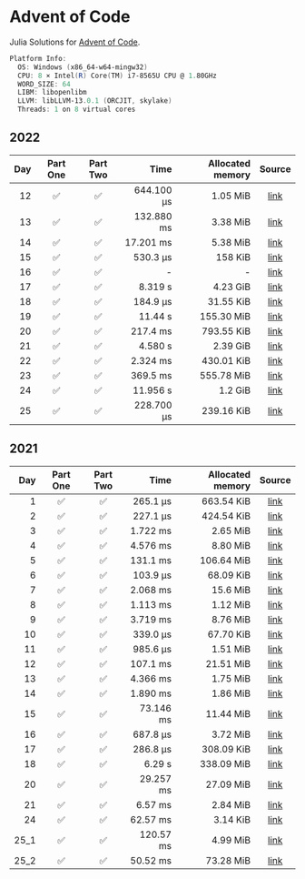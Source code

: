 # Advent of Code

Julia Solutions for [Advent of Code](https://adventofcode.com/2022/).

```powershell
Platform Info:
  OS: Windows (x86_64-w64-mingw32)
  CPU: 8 × Intel(R) Core(TM) i7-8565U CPU @ 1.80GHz
  WORD_SIZE: 64
  LIBM: libopenlibm
  LLVM: libLLVM-13.0.1 (ORCJIT, skylake)
  Threads: 1 on 8 virtual cores
```

## 2022

|  Day |      Part One      |      Part Two      |       Time | Allocated memory |                                   Source                                   |
| ---: | :----------------: | :----------------: | ---------: | ---------------: | :------------------------------------------------------------------------: |
|   12 | :white_check_mark: | :white_check_mark: | 644.100 μs |         1.05 MiB | [link](https://github.com/jake484/adventofcode/blob/master/2022/day12.jl)  |
|   13 | :white_check_mark: | :white_check_mark: | 132.880 ms |         3.38 MiB | [link](https://github.com/jake484/adventofcode/blob/master/2022/day13.jl)  |
|   14 | :white_check_mark: | :white_check_mark: |  17.201 ms |         5.38 MiB | [link](https://github.com/jake484/adventofcode/blob/master/2022/day14.jl)  |
|   15 | :white_check_mark: | :white_check_mark: |   530.3 μs |          158 KiB | [link](https://github.com/jake484/adventofcode/blob/master/2022/day15_.jl) |
|   16 | :white_check_mark: | :white_check_mark: |          - |                - | [link](https://github.com/jake484/adventofcode/blob/master/2022/day16_.jl) |
|   17 | :white_check_mark: | :white_check_mark: |    8.319 s |         4.23 GiB | [link](https://github.com/jake484/adventofcode/blob/master/2022/day17_.jl) |
|   18 | :white_check_mark: | :white_check_mark: |   184.9 μs |        31.55 KiB | [link](https://github.com/jake484/adventofcode/blob/master/2022/day18.jl)  |
|   19 | :white_check_mark: | :white_check_mark: |    11.44 s |       155.30 MiB | [link](https://github.com/jake484/adventofcode/blob/master/2022/day19.jl)  |
|   20 | :white_check_mark: | :white_check_mark: |   217.4 ms |       793.55 KiB | [link](https://github.com/jake484/adventofcode/blob/master/2022/day20.jl)  |
|   21 | :white_check_mark: | :white_check_mark: |    4.580 s |         2.39 GiB | [link](https://github.com/jake484/adventofcode/blob/master/2022/day21.jl)  |
|   22 | :white_check_mark: | :white_check_mark: |   2.324 ms |       430.01 KiB | [link](https://github.com/jake484/adventofcode/blob/master/2022/day22.jl)  |
|   23 | :white_check_mark: | :white_check_mark: |   369.5 ms |       555.78 MiB | [link](https://github.com/jake484/adventofcode/blob/master/2022/day23.jl)  |
|   24 | :white_check_mark: | :white_check_mark: |   11.956 s |          1.2 GiB | [link](https://github.com/jake484/adventofcode/blob/master/2022/day24.jl)  |
|   25 | :white_check_mark: | :white_check_mark: | 228.700 μs |       239.16 KiB | [link](https://github.com/jake484/adventofcode/blob/master/2022/day25.jl)  |

## 2021

|  Day |      Part One      |      Part Two      |      Time | Allocated memory |                                   Source                                   |
| ---: | :----------------: | :----------------: | --------: | ---------------: | :------------------------------------------------------------------------: |
|    1 | :white_check_mark: | :white_check_mark: |  265.1 μs |       663.54 KiB |  [link](https://github.com/jake484/adventofcode/blob/master/2021/day1.jl)  |
|    2 | :white_check_mark: | :white_check_mark: |  227.1 μs |       424.54 KiB |  [link](https://github.com/jake484/adventofcode/blob/master/2021/day2.jl)  |
|    3 | :white_check_mark: | :white_check_mark: |  1.722 ms |         2.65 MiB |  [link](https://github.com/jake484/adventofcode/blob/master/2021/day3.jl)  |
|    4 | :white_check_mark: | :white_check_mark: |  4.576 ms |         8.80 MiB |  [link](https://github.com/jake484/adventofcode/blob/master/2021/day4.jl)  |
|    5 | :white_check_mark: | :white_check_mark: |  131.1 ms |       106.64 MiB |  [link](https://github.com/jake484/adventofcode/blob/master/2021/day5.jl)  |
|    6 | :white_check_mark: | :white_check_mark: |  103.9 μs |        68.09 KiB |  [link](https://github.com/jake484/adventofcode/blob/master/2021/day6.jl)  |
|    7 | :white_check_mark: | :white_check_mark: |  2.068 ms |         15.6 MiB |  [link](https://github.com/jake484/adventofcode/blob/master/2021/day7.jl)  |
|    8 | :white_check_mark: | :white_check_mark: |  1.113 ms |         1.12 MiB |  [link](https://github.com/jake484/adventofcode/blob/master/2021/day8.jl)  |
|    9 | :white_check_mark: | :white_check_mark: |  3.719 ms |         8.76 MiB |  [link](https://github.com/jake484/adventofcode/blob/master/2021/day9.jl)  |
|   10 | :white_check_mark: | :white_check_mark: |  339.0 μs |        67.70 KiB | [link](https://github.com/jake484/adventofcode/blob/master/2021/day10.jl)  |
|   11 | :white_check_mark: | :white_check_mark: |  985.6 μs |         1.51 MiB | [link](https://github.com/jake484/adventofcode/blob/master/2021/day11.jl)  |
|   12 | :white_check_mark: | :white_check_mark: |  107.1 ms |        21.51 MiB | [link](https://github.com/jake484/adventofcode/blob/master/2021/day12.jl)  |
|   13 | :white_check_mark: | :white_check_mark: |  4.366 ms |         1.75 MiB | [link](https://github.com/jake484/adventofcode/blob/master/2021/day13.jl)  |
|   14 | :white_check_mark: | :white_check_mark: |  1.890 ms |         1.86 MiB | [link](https://github.com/jake484/adventofcode/blob/master/2021/day14.jl)  |
|   15 | :white_check_mark: | :white_check_mark: | 73.146 ms |        11.44 MiB | [link](https://github.com/jake484/adventofcode/blob/master/2021/day15.jl)  |
|   16 | :white_check_mark: | :white_check_mark: |  687.8 μs |         3.72 MiB | [link](https://github.com/jake484/adventofcode/blob/master/2021/day16.jl)  |
|   17 | :white_check_mark: | :white_check_mark: |  286.8 μs |       308.09 KiB | [link](https://github.com/jake484/adventofcode/blob/master/2021/day17.jl)  |
|   18 | :white_check_mark: | :white_check_mark: |    6.29 s |       338.09 MiB | [link](https://github.com/jake484/adventofcode/blob/master/2021/day18.jl)  |
|   20 | :white_check_mark: | :white_check_mark: | 29.257 ms |        27.09 MiB | [link](https://github.com/jake484/adventofcode/blob/master/2021/day20.jl)  |
|   21 | :white_check_mark: | :white_check_mark: |   6.57 ms |         2.84 MiB | [link](https://github.com/jake484/adventofcode/blob/master/2021/day21.jl)  |
|   24 | :white_check_mark: | :white_check_mark: |  62.57 ms |         3.14 KiB | [link](https://github.com/jake484/adventofcode/blob/master/2021/day24.jl)  |
| 25_1 | :white_check_mark: | :white_check_mark: | 120.57 ms |         4.99 MiB | [link](https://github.com/jake484/adventofcode/blob/master/2021/day25.jl)  |
| 25_2 | :white_check_mark: | :white_check_mark: |  50.52 ms |        73.28 MiB | [link](https://github.com/jake484/adventofcode/blob/master/2021/day25_.jl) |